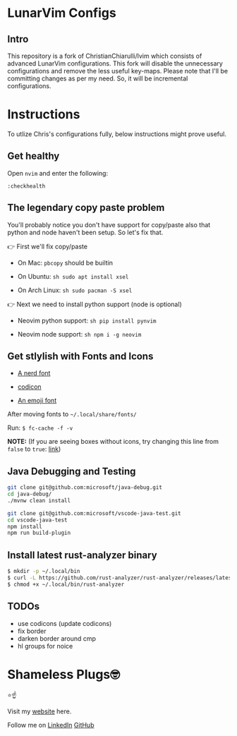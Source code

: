 # LunarVim Configs

## Intro
This repository is a fork of ChristianChiarulli/lvim which consists of advanced LunarVim configurations. This fork will disable the unnecessary configurations and remove the less useful key-maps. Please note that I'll be committing changes as per my need. So, it will be incremental configurations.

# Instructions
To utlize Chris's configurations fully, below instructions might prove useful.

## Get healthy

Open `nvim` and enter the following:

```
:checkhealth
```
## The legendary copy paste problem
You'll probably notice you don't have support for copy/paste also that python and node haven't been setup. So let's fix that.

👉 First we'll fix copy/paste

- On Mac: `pbcopy` should be builtin

- On Ubuntu: ```sh sudo apt install xsel```

- On Arch Linux: ```sh sudo pacman -S xsel```

👉 Next we need to install python support (node is optional)

- Neovim python support: ```sh pip install pynvim```

- Neovim node support: ```sh npm i -g neovim```

## Get stlylish with Fonts and Icons

- [A nerd font](https://github.com/ryanoasis/nerd-fonts)

- [codicon](https://github.com/microsoft/vscode-codicons/raw/main/dist/codicon.ttf)
- [An emoji font](https://github.com/googlefonts/noto-emoji/blob/main/fonts/NotoColorEmoji.ttf)

After moving fonts to `~/.local/share/fonts/`

Run: `$ fc-cache -f -v`

**NOTE:** (If you are seeing boxes without icons, try changing this line from `false` to `true`: [link](https://github.com/ChristianChiarulli/nvim/blob/ac41efa237caf3a498077df19a3f31ca4b35caf3/lua/user/icons.lua#L5))

## Java Debugging and Testing

```sh
git clone git@github.com:microsoft/java-debug.git
cd java-debug/
./mvnw clean install
```

```sh
git clone git@github.com:microsoft/vscode-java-test.git
cd vscode-java-test
npm install
npm run build-plugin
```

## Install latest rust-analyzer binary

```sh
$ mkdir -p ~/.local/bin
$ curl -L https://github.com/rust-analyzer/rust-analyzer/releases/latest/download/rust-analyzer-x86_64-unknown-linux-gnu.gz | gunzip -c - > ~/.local/bin/rust-analyzer
$ chmod +x ~/.local/bin/rust-analyzer
```

## TODOs

- use codicons (update codicons)
- fix border
- darken border around cmp
- hl groups for noice

# Shameless Plugs🤓
⭐️☝️

Visit my [website][1] here.

Follow me on
[LinkedIn][2]
[GitHub][3]

[1]: https://tanweerashif.com
[2]:https://www.linkedin.com/in/tanweerashif/
[3]:https://github.com/HacksPloiter
